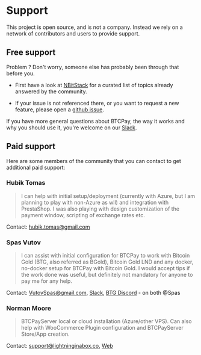 # Support

This project is open source, and is not a company. Instead we rely on a network of contributors and users to provide support.

## Free support

Problem ? Don't worry, someone else has probably been through that before you. 

* First have a look at [NBitStack](https://nbitstack.com/c/btcpayserver) for a curated list of topics already answered by the community.

* If your issue is not referenced there, or you want to request a new feature, please open a [github issue](https://github.com/btcpayserver/btcpayserver/issues).
 
If you have more general questions about BTCPay, the way it works and why you should use it, you're welcome on our [Slack](http://slack.btcpayserver.org/).

## Paid support

Here are some members of the community that you can contact to get additional paid support:

### Hubik Tomas

> I can help with initial setup/deployment (currently with Azure, but I am planning to play with non-Azure as wll) and integration with PrestaShop. I was also playing with design customization of the payment window, scripting of exchange rates etc.

Contact: hubik.tomas@gmail.com

### Spas Vutov

> I can assist with initial configuration for BTCPay to work with Bitcoin Gold (BTG, also referred as BGold), Bitcoin Gold LND and any docker, no-docker setup for BTCPay with Bitcoin Gold. I would accept tips if the work done was useful, but definitely not mandatory for anyone to pay me for any help.

Contact: VutovSpas@gmail.com, [Slack](http://slack.btcpayserver.org/), [BTG Discord](https://forum.bitcoingold.org/t/btg-discord-invite/138) - on both @Spas

### Norman Moore

> BTCPayServer local or cloud installation (Azure/other VPS).  Can also help with WooCommerce Plugin configuration and BTCPayServer Store/App creation.  

Contact: support@lightninginabox.co, [Web](https://lightninginabox.co)